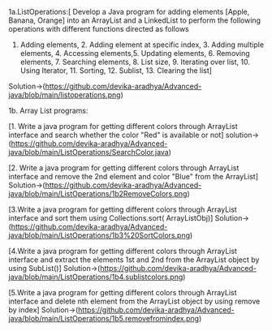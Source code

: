 1a.ListOperations:[ Develop a Java program for adding elements [Apple, Banana, Orange] into an ArrayList
and a LinkedList to perform the following operations with different functions directed as
follows
1. Adding elements, 2. Adding element at specific index, 3. Adding multiple elements, 4.
Accessing elements,5. Updating elements, 6. Removing elements, 7. Searching elements, 8. List
size, 9. Iterating over list, 10. Using Iterator, 11. Sorting, 12. Sublist, 13. Clearing the list]

Solution->(https://github.com/devika-aradhya/Advanced-java/blob/main/listoperations.png)

1b. Array List programs:


[1. Write a java program for getting different colors through ArrayList interface and search whether
the color "Red" is available or not]
solution->(https://github.com/devika-aradhya/Advanced-java/blob/main/ListOperations/SearchColor.java)


[2. Write a java program for getting different colors through ArrayList interface and remove the
2nd element and color "Blue" from the ArrayList]
Solution->(https://github.com/devika-aradhya/Advanced-java/blob/main/ListOperations/1b2RemoveColors.png)


[3.Write a java program for getting different colors through ArrayList interface and sort them
using Collections.sort( ArrayListObj)]
Solution->(https://github.com/devika-aradhya/Advanced-java/blob/main/ListOperations/1b3%20SortColors.png)


[4.Write a java program for getting different colors through ArrayList interface and extract the
elements 1st and 2nd from the ArrayList object by using SubList()]
Solution->(https://github.com/devika-aradhya/Advanced-java/blob/main/ListOperations/1b4.sublistcolors.png)


[5.Write a java program for getting different colors through ArrayList interface and delete nth
element from the ArrayList object by using remove by index]
Solution->(https://github.com/devika-aradhya/Advanced-java/blob/main/ListOperations/1b5.removefromindex.png)

